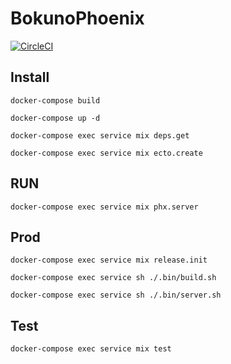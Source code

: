 # BokunoPhoenix

[![CircleCI](https://circleci.com/gh/sumiyoshi/BokunoPhoenix/tree/master.svg?style=svg)](https://circleci.com/gh/sumiyoshi/BokunoPhoenix/tree/master)

## Install

```
docker-compose build

docker-compose up -d

docker-compose exec service mix deps.get

docker-compose exec service mix ecto.create
```

## RUN

```
docker-compose exec service mix phx.server
```

## Prod

```
docker-compose exec service mix release.init

docker-compose exec service sh ./.bin/build.sh

docker-compose exec service sh ./.bin/server.sh
```

## Test

```
docker-compose exec service mix test
```